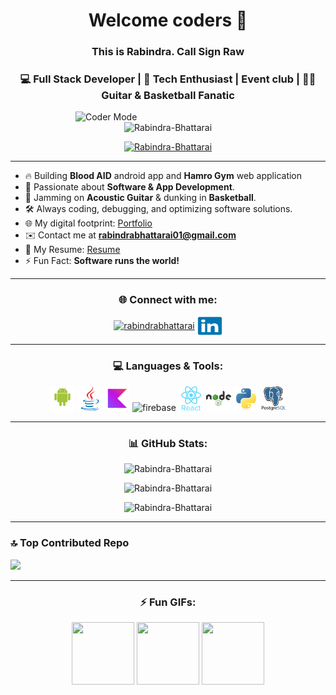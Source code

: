 <h1 align="center"> Welcome coders 👾</h1>

<h3 align="center">This is Rabindra.  Call Sign Raw </h3>

<h3 align="center">💻 Full Stack Developer | 🚀 Tech Enthusiast | Event club | 🎸🏀 Guitar & Basketball Fanatic</h3>

<img align="right" alt="Coder Mode" width="400" src="https://media.giphy.com/media/qgQUggAC3Pfv687qPC/giphy.gif">

<p align="center"> <img src="https://komarev.com/ghpvc/?username=Rabindra-Bhattarai&label=Profile%20views&color=00ff00&style=flat" alt="Rabindra-Bhattarai" /> </p>

<p align="center"> <a href="https://github.com/ryo-ma/github-profile-trophy"><img src="https://github-profile-trophy.vercel.app/?username=Rabindra-Bhattarai&theme=matrix&no-frame=true&no-bg=true&margin-w=5" alt="Rabindra-Bhattarai" /></a> </p>

---

- 🔥 Building **Blood AID** android app and  **Hamro Gym** web application
- 💾 Passionate about **Software & App Development**.
- 🎵 Jamming on **Acoustic Guitar** & dunking in **Basketball**.
- 🛠️ Always coding, debugging, and optimizing software solutions.
- 🌐 My digital footprint: [Portfolio](https://rabindrabhattarai.com.np/)
- ✉️ Contact me at **rabindrabhattarai01@gmail.com**
- 📜 My Resume: [Resume](https://rabindrabhattarai.com.np/yu-cv.pdf)
- ⚡ Fun Fact: **Software runs the world!**

---

<h3 align="center">🌐 Connect with me:</h3>
<p align="center">
<a href="https://instagram.com/ig_raw_v" target="blank"><img align="center" src="https://raw.githubusercontent.com/rahuldkjain/github-profile-readme-generator/master/src/images/icons/Social/instagram.svg" alt="rabindrabhattarai" height="30" width="40" /></a>
<a href="https://linkedin.com/in/rabindrabhattarai" target="blank"><img align="center" src="https://raw.githubusercontent.com/devicons/devicon/master/icons/linkedin/linkedin-original.svg" alt="rabindrabhattarai" height="30" width="40" /></a>
</p>

---

<h3 align="center">💻 Languages & Tools:</h3>
<p align="center"> 
  <img src="https://raw.githubusercontent.com/devicons/devicon/master/icons/android/android-original-wordmark.svg" alt="android" width="40" height="40"/> 
  <img src="https://raw.githubusercontent.com/devicons/devicon/master/icons/java/java-original.svg" alt="java" width="40" height="40"/> 
  <img src="https://raw.githubusercontent.com/devicons/devicon/master/icons/kotlin/kotlin-original.svg" alt="kotlin" width="40" height="40"/> 
  <img src="https://www.vectorlogo.zone/logos/firebase/firebase-icon.svg" alt="firebase" width="40" height="40"/> 
  <img src="https://raw.githubusercontent.com/devicons/devicon/master/icons/react/react-original-wordmark.svg" alt="react" width="40" height="40"/> 
  <img src="https://raw.githubusercontent.com/devicons/devicon/master/icons/nodejs/nodejs-original-wordmark.svg" alt="nodejs" width="40" height="40"/> 
  <img src="https://raw.githubusercontent.com/devicons/devicon/master/icons/python/python-original.svg" alt="python" width="40" height="40"/> 
  <img src="https://raw.githubusercontent.com/devicons/devicon/master/icons/postgresql/postgresql-original-wordmark.svg" alt="postgresql" width="40" height="40"/>
</p>

---


<h3 align="center">📊 GitHub Stats:</h3>
<p align="center"><img src="https://github-readme-stats.vercel.app/api/top-langs?username=Rabindra-Bhattarai&show_icons=true&locale=en&layout=compact&theme=matrix" alt="Rabindra-Bhattarai" /></p>
<p align="center"><img src="https://github-readme-stats.vercel.app/api?username=Rabindra-Bhattarai&show_icons=true&locale=en&theme=matrix" alt="Rabindra-Bhattarai" /></p>
<p align="center"><img src="https://github-readme-streak-stats.herokuapp.com/?user=Rabindra-Bhattarai&theme=matrix" alt="Rabindra-Bhattarai" /></p>

---
### 🔝 Top Contributed Repo
![](https://github-contributor-stats.vercel.app/api?username=RabinbraBhattarai&limit=5&theme=dark&combine_all_yearly_contributions=true)



---
<h3 align="center">⚡ Fun GIFs:</h3>
<p align="center">
  <img src="https://media.giphy.com/media/13HgwGsXF0aiGY/giphy.gif" width="100" height="100"> 
  <img src="https://media.giphy.com/media/3o7TKtnuHOHHUjR38Y/giphy.gif" width="100" height="100"> 
  <img src="https://media.giphy.com/media/2tMYOWRjFHVeS/giphy.gif" width="100" height="100"> 
</p>

